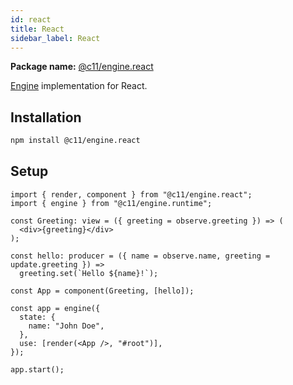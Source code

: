 ```yaml
---
id: react
title: React
sidebar_label: React
---
```


**Package name:** [@c11/engine.react](/docs/packages)

[Engine](/docs/api/engine) implementation for React.

## Installation

```bash
npm install @c11/engine.react
```

## Setup

```tsx
import { render, component } from "@c11/engine.react";
import { engine } from "@c11/engine.runtime";

const Greeting: view = ({ greeting = observe.greeting }) => (
  <div>{greeting}</div>
);

const hello: producer = ({ name = observe.name, greeting = update.greeting }) =>
  greeting.set(`Hello ${name}!`);

const App = component(Greeting, [hello]);

const app = engine({
  state: {
    name: "John Doe",
  },
  use: [render(<App />, "#root")],
});

app.start();
```
